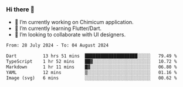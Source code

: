 ### Hi there 👋

<!--
**devcat37/devcat37** is a ✨ _special_ ✨ repository because its `README.md` (this file) appears on your GitHub profile.-->


- 🔭 I’m currently working on Chimicum application.
- 🌱 I’m currently learning Flutter/Dart.
- 👯 I’m looking to collaborate with UI designers.
<!-- - 🤔 I’m looking for help with ... -->

<!--START_SECTION:waka-->

```txt
From: 28 July 2024 - To: 04 August 2024

Dart          13 hrs 51 mins  ████████████████████░░░░░   79.49 %
TypeScript    1 hr 52 mins    ██▓░░░░░░░░░░░░░░░░░░░░░░   10.72 %
Markdown      1 hr 11 mins    █▓░░░░░░░░░░░░░░░░░░░░░░░   06.80 %
YAML          12 mins         ▒░░░░░░░░░░░░░░░░░░░░░░░░   01.16 %
Image (svg)   6 mins          ░░░░░░░░░░░░░░░░░░░░░░░░░   00.62 %
```

<!--END_SECTION:waka-->
